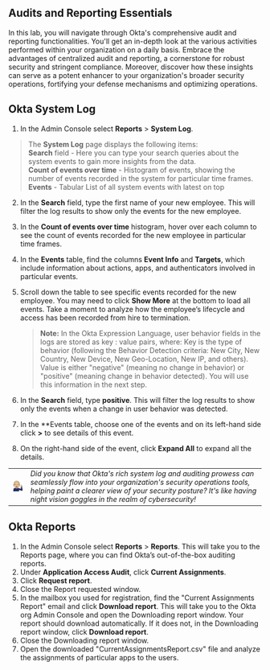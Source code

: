 ## Audits and Reporting Essentials

In this lab, you will navigate through Okta's comprehensive audit and reporting functionalities. You'll get an in-depth look at the various activities performed within your organization on a daily basis. Embrace the advantages of centralized audit and reporting, a cornerstone for robust security and stringent compliance. Moreover, discover how these insights can serve as a potent enhancer to your organization's broader security operations, fortifying your defense mechanisms and optimizing operations.

## Okta System Log

1. In the Admin Console select  **Reports** > **System Log**.

>The **System Log** page displays the following items: \
   **Search** field - Here you can type your search queries about the system events to gain more insights from the data. \
   **Count of events over time** - Histogram of events, showing the number of events recorded in the system for particular time frames. \
   **Events** - Tabular List of all system events with latest on top

2. In the **Search** field, type the first name of your new employee.
This will filter the log results to show only the events for the new employee.
3. In the **Count of events over time** histogram, hover over each column to see the count of events recorded for the new employee in particular time frames.
4. In the **Events** table, find the columns **Event Info** and **Targets**, which include information about actions, apps, and authenticators involved in particular events.
5. Scroll down the table to see specific events recorded for the new employee. You may need to click **Show More** at the bottom to load all events.
Take a moment to analyze how the employee’s lifecycle and access has been recorded from hire to termination.

   > **Note:** In the Okta Expression Language, user behavior fields in the logs are stored as key : value pairs, where:
   Key is the type of behavior (following the Behavior Detection criteria: New City, New Country, New Device, New Geo-Location, New IP, and others).
   Value is either "negative" (meaning no change in behavior) or "positive" (meaning change in behavior detected).
  You will use this information in the next step.
   >

6. In the **Search** field, type **positive**.
This will filter the log results to show only the events when a change in user behavior was detected.
7. In the **Events table, choose one of the events and on its left-hand side click **>** to see details of this event.
8. On the right-hand side of the event, click **Expand All** to expand all the details.

|||
   |:-----|:-----|
   |![Alt text](images/011/marc_r74_100.png "Marc says...")|*Did you know that Okta's rich system log and auditing prowess can seamlessly flow into your organization's security operations tools, helping paint a clearer view of your security posture? It's like having night vision goggles in the realm of cybersecurity!*|

## Okta Reports

1. In the Admin Console select **Reports** > **Reports**.
This will take you to the Reports page, where you can find Okta’s out-of-the-box auditing reports.
2. Under **Application Access Audit**, click **Current Assignments**.
3. Click **Request report**.
4. Close the Report requested window.
5. In the mailbox you used for registration, find the "Current Assignments Report" email and click **Download report**.
This will take you to the Okta org Admin Console and open the Downloading report window. Your report should download automatically. If it does not, in the Downloading report window, click **Download report**.
6. Close the Downloading report window.
7. Open the downloaded "CurrentAssignmentsReport.csv" file and analyze the assignments of particular apps to the users.

